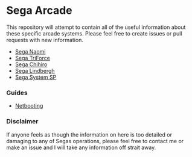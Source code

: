 # Sega Arcade

This repository will attempt to contain all of the useful information about these specific arcade systems. Please feel free to create issues or pull requests with new information.

- [Sega Naomi](Naomi.md)
- [Sega TriForce](TriForce.md)
- [Sega Chihiro](Chihiro.md)
- [Sega Lindbergh](Lindbergh.md)
- [Sega System SP](SystemSP.md)

### Guides

- [Netbooting](Netbooting.md)


### Disclaimer

If anyone feels as though the information on here is too detailed or damaging to any of Segas operations, please feel free to contact me or make an issue and I will take any information off strait away.

